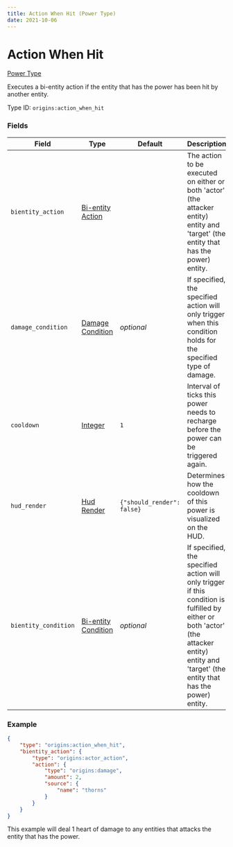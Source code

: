 ```yaml
---
title: Action When Hit (Power Type)
date: 2021-10-06
---
```


# Action When Hit

[Power Type](../power_types.md)

Executes a bi-entity action if the entity that has the power has been hit by another entity.

Type ID: `origins:action_when_hit`

### Fields

Field | Type | Default | Description
------|------|---------|-------------
`bientity_action` | [Bi-entity Action](../bientity_actions.md) | | The action to be executed on either or both 'actor' (the attacker entity) entity and 'target' (the entity that has the power) entity.
`damage_condition` | [Damage Condition](../damage_conditions.md) | _optional_ | If specified, the specified action will only trigger when this condition holds for the specified type of damage.
`cooldown` | [Integer](../types/data_types/integer.md) | `1` | Interval of ticks this power needs to recharge before the power can be triggered again.
`hud_render`| [Hud Render](../types/data_types/hud_render.md) | `{"should_render": false}` | Determines how the cooldown of this power is visualized on the HUD.
`bientity_condition` | [Bi-entity Condition](../bientity_conditions.md) | _optional_ | If specified, the specified action will only trigger if this condition is fulfilled by either or both 'actor' (the attacker entity) entity and 'target' (the entity that has the power) entity.

### Example
```json
{
    "type": "origins:action_when_hit",
    "bientity_action": {
        "type": "origins:actor_action",
        "action": {
            "type": "origins:damage",
            "amount": 2,
            "source": {
                "name": "thorns"
            }
        }
    }
}
```
This example will deal 1 heart of damage to any entities that attacks the entity that has the power.